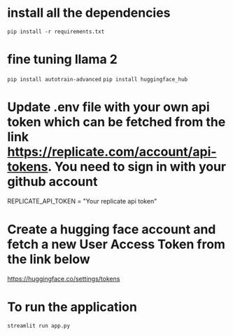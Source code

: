 # install all the dependencies

```pip install -r requirements.txt```

# fine tuning llama 2

```pip install autotrain-advanced```
```pip install huggingface_hub```


# Update .env file with your own api token which can be fetched from the link https://replicate.com/account/api-tokens. You need to sign in with your github account

REPLICATE_API_TOKEN = "Your replicate api token"

# Create a hugging face account and fetch a new User Access Token from the link below 

https://huggingface.co/settings/tokens

# To run the application 
```streamlit run app.py```
 
